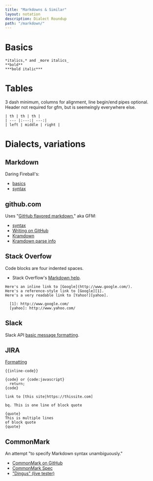 ```yaml
---
title: "Markdowns & Similar"
layout: notation
description: Dialect Roundup
path: "/markdown/"
---
```


# Basics

```
*italics,* and _more italics_
**bold**
***bold italic***
```


# Tables

3 dash minimum, columns for alignment, line begin/end pipes optional. Header not required for gfm, but is seemeingly everywhere else.

```
| th | th | th |
| --- |:---:| ---:|
| left | middle | right |
```


# Dialects, variations

## Markdown

Daring Fireball's:

- <a href="http://daringfireball.net/projects/markdown/basics" target="_blank" alt="syntax/basics">basics</a>
- <a href="http://daringfireball.net/projects/markdown/syntax" target="_blank" alt="syntax/basics">syntax</a>

## github.com

Uses "<a href="https://help.github.com/articles/getting-started-with-writing-and-formatting-on-github/" target="_blank" alt="GitHub flavored markdown">GitHub flavored markdown</a>," aka GFM:

- <a href="https://help.github.com/articles/basic-writing-and-formatting-syntax/" target="_blank" alt="syntax">syntax</a>
- <a href="https://help.github.com/categories/writing-on-github/" target="_blank" alt="Writing on GitHub">Writing on GitHub</a>
- <a href="http://kramdown.gettalong.org/" target="_blank" alt="Kramdown">Kramdown</a>
- <a href="http://kramdown.gettalong.org/parser/gfm.html" target="_blank" alt="Kramdown parse info">Kramdown parse info</a>


## Stack Overfow

Code blocks are four indented spaces.

- Stack Overflow's <a href="http://stackoverflow.com/editing-help" target="_blank" alt="Markdown help">Markdown help</a>.

```
Here's an inline link to [Google](http://www.google.com/).
Here's a reference-style link to [Google][1].
Here's a very readable link to [Yahoo!][yahoo].

  [1]: http://www.google.com/
  [yahoo]: http://www.yahoo.com/
```



## Slack

Slack API <a href="https://api.slack.com/docs/message-formatting" target="_blank" alt="basic message formatting">basic message formatting</a>.


## JIRA

<a href="https://jira.atlassian.com/secure/WikiRendererHelpAction.jspa?section=all" target="_blank" alt="JIRA formatting">Formatting</a>

```
{{inline-code}}

{code} or {code:javascript}
  return;
{code}

link to [this site|https://thissite.com]

bq. This is one line of block quote

{quote}
This is multiple lines
of block quote
{quote}
```



## CommonMark

An attempt "to specify Markdown syntax unambiguously."

- <a href="https://github.com/jgm/CommonMark" target="_blank" alt="CommonMark">CommonMark on GitHub</a>
- <a href="http://spec.commonmark.org/0.26/" target="_blank" alt="CommonMark spec">CommonMark Spec</a>
- <a href="http://spec.commonmark.org/dingus/" target="_blank" alt="Dingus">"Dingus" (live tester)</a>
